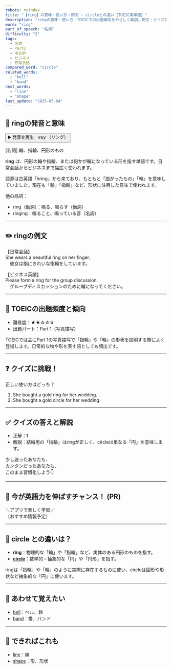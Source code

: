 ```yaml
---
robots: noindex
title: "【ring】の意味・使い方・例文 ― circleとの違い【TOEIC英単語】"
description: "ringの意味・使い方・TOEICでの出題傾向をやさしく解説。例文・クイズ付きでcircleとの違いもわかりやすく学べます。"
word: "ring"
part_of_speech: "名詞"
difficulty: "2"
tags:
  - 名詞
  - Part1
  - 中立的
  - ビジネス
  - 日常会話
compared_word: "circle"
related_words:
  - "bell"
  - "band"
next_words:
  - "line"
  - "shape"
last_update: "2025-05-04"
---
```


## 🔰 ringの発音と意味

<button class="play-audio" onclick="playTTS('ring')">
  <span class="play-audio-main">
    ▶️ 発音を再生　/rɪŋ/
  </span>
  <span class="play-audio-sub">
    （リング）
  </span>
</button>

[名詞] 輪、指輪、円形のもの

**ring** は、円形の輪や指輪、または何かが輪になっている形を指す単語です。日常会話からビジネスまで幅広く使われます。

語源は古英語「hring」から来ており、もともと「曲がったもの」「輪」を意味していました。現在も「輪」「指輪」など、形状に注目した意味で使われます。

他の品詞：  
- ring（動詞）：鳴る、鳴らす（動詞）
- ringing：鳴ること、鳴っている音（名詞）

---

## ✏️ ringの例文

【日常会話】  
She wears a beautiful ring on her finger.  
　彼女は指にきれいな指輪をしています。

【ビジネス英語】  
Please form a ring for the group discussion.  
　グループディスカッションのために輪になってください。

---

## 🎯 TOEICの出題頻度と傾向

- 難易度：★★☆☆☆
- 出題パート：Part 1（写真描写）

TOEICでは主にPart 1の写真描写で「指輪」や「輪」の形状を説明する際によく登場します。日常的な物や形を表す語としても頻出です。

---

## ❓ クイズに挑戦！

正しい使い方はどっち？

1. She bought a gold ring for her wedding.  
2. She bought a gold circle for her wedding.

---

## ✅ クイズの答えと解説

- 正解：**1**
- 解説：結婚用の「指輪」はringが正しく、circleは単なる「円」を意味します。

少し迷ったあなたも、  
カンタンだったあなたも、  
このまま習慣化しよう👇️

---

## 🚀 今が英語力を伸ばすチャンス！ (PR)

<div class="info-center">
＼アプリで楽しく学習／<br>  
（おすすめ情報予定）
</div>

---

## 🤔  circle との違いは？

- **ring**：物理的な「輪」や「指輪」など、実体のある円形のものを指す。
- **[circle](/circle)**：数学的・抽象的な「円」や「円形」を指す。

ringは「指輪」や「輪」のように実際に存在するものに使い、circleは図形や形状など抽象的な「円」に使います。

---

## 🧩 あわせて覚えたい

- [bell](/bell)：ベル、鈴
- [band](/band)：帯、バンド

---

## 📖 できればこれも

- [line](/line)：線
- [shape](/shape)：形、形状

<!-- cvid: aid29_bid16 -->
